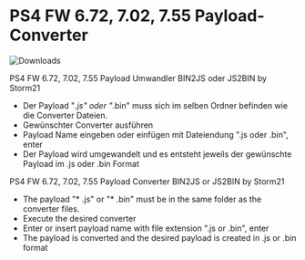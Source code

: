 # PS4 FW 6.72, 7.02, 7.55 Payload-Converter

![Downloads](https://img.shields.io/github/downloads/Storm21CH/PS4-FW-6.72-Payload-Converter/total)

PS4 FW 6.72, 7.02, 7.55 Payload Umwandler BIN2JS oder JS2BIN by Storm21

- Der Payload "*.js" oder "*.bin" muss sich im selben Ordner befinden wie die Converter Dateien.
- Gewünschter Converter ausführen
- Payload Name eingeben oder einfügen mit Dateiendung ".js oder .bin", enter
- Der Payload wird umgewandelt und es entsteht jeweils der gewünschte Payload im .js oder .bin Format

PS4 FW 6.72, 7.02, 7.55 Payload Converter BIN2JS or JS2BIN by Storm21

- The payload "* .js" or "* .bin" must be in the same folder as the converter files.
- Execute the desired converter
- Enter or insert payload name with file extension ".js or .bin", enter
- The payload is converted and the desired payload is created in .js or .bin format

